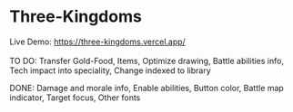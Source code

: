 # Three-Kingdoms
Live Demo: https://three-kingdoms.vercel.app/
<br /><br />
TO DO: Transfer Gold-Food, Items, Optimize drawing, Battle abilities info, Tech impact into speciality, Change indexed to library

DONE: Damage and morale info, Enable abilities, Button color, Battle map indicator, Target focus, Other fonts

<!--
189 99 166 No Ability
221 99 166 Tiger
213 79 144 True Leader

Screenshot:
<br />
<a href="https://anoname112.github.io/Three-Kingdoms/">
   <img src="https://raw.githubusercontent.com/Anoname112/Three-Kingdoms/main/ss.png" title="Three Kingdoms">
</a>
-->
